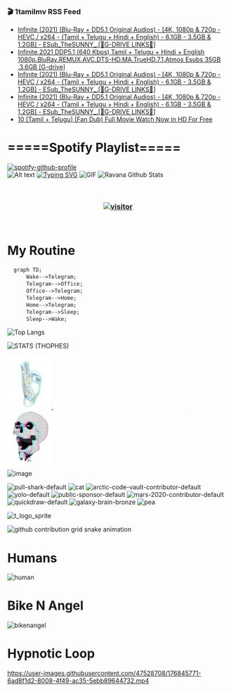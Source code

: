 ### 🎬 1tamilmv RSS Feed

<!-- BLOG-POST-LIST:START -->
- [Infinite &lpar;2021&rpar; &lpar;Blu-Ray + DD5.1 Original Audios&rpar; - [4K, 1080p &amp; 720p - HEVC / x264 - &lpar;Tamil + Telugu + Hindi + English&rpar; - 6.1GB - 3.5GB &amp; 1.2GB] - ESub_TheSUNNY_.[🔰G-DRIVE LINKS🔰]](https://www.1tamilmv.click/index.php?/forums/topic/165920-infinite-2021-blu-ray-dd51-original-audios-4k-1080p-720p-hevc-x264-tamil-telugu-hindi-english-61gb-35gb-12gb-esub_thesunny_%F0%9F%94%B0g-drive-links%F0%9F%94%B0/&do=findComment&comment=331367)
- [Infinite.2021 DDP5.1 &lpar;640 Kbps&rpar; Tamil + Telugu + Hindi + English 1080p.BluRay.REMUX.AVC.DTS-HD.MA.TrueHD.7.1.Atmos Esubs 35GB ,3.6GB [G-drive]](https://www.1tamilmv.click/index.php?/forums/topic/165921-infinite2021-ddp51-640-kbps-tamil-telugu-hindi-english-1080pblurayremuxavcdts-hdmatruehd71atmos-esubs-35gb-36gb-g-drive/&do=findComment&comment=331366)
- [Infinite &lpar;2021&rpar; &lpar;Blu-Ray + DD5.1 Original Audios&rpar; - [4K, 1080p &amp; 720p - HEVC / x264 - &lpar;Tamil + Telugu + Hindi + English&rpar; - 6.1GB - 3.5GB &amp; 1.2GB] - ESub_TheSUNNY_.[🔰G-DRIVE LINKS🔰]](https://www.1tamilmv.click/index.php?/forums/topic/165920-infinite-2021-blu-ray-dd51-original-audios-4k-1080p-720p-hevc-x264-tamil-telugu-hindi-english-61gb-35gb-12gb-esub_thesunny_%F0%9F%94%B0g-drive-links%F0%9F%94%B0/&do=findComment&comment=331365)
- [Infinite &lpar;2021&rpar; &lpar;Blu-Ray + DD5.1 Original Audios&rpar; - [4K, 1080p &amp; 720p - HEVC / x264 - &lpar;Tamil + Telugu + Hindi + English&rpar; - 6.1GB - 3.5GB &amp; 1.2GB] - ESub_TheSUNNY_.[🔰G-DRIVE LINKS🔰]](https://www.1tamilmv.click/index.php?/forums/topic/165920-infinite-2021-blu-ray-dd51-original-audios-4k-1080p-720p-hevc-x264-tamil-telugu-hindi-english-61gb-35gb-12gb-esub_thesunny_%F0%9F%94%B0g-drive-links%F0%9F%94%B0/&do=findComment&comment=331364)
- [10 [Tamil + Telugu] &lpar;Fan Dub&rpar; Full Movie Watch Now in HD For Free](https://www.1tamilmv.click/index.php?/forums/topic/165919-10-tamil-telugu-fan-dub-full-movie-watch-now-in-hd-for-free/&do=findComment&comment=331363)
<!-- BLOG-POST-LIST:END -->

# =====Spotify Playlist=====
[![spotify-github-profile](https://spotify-github-profile.vercel.app/api/view?uid=31rfzgmuvvewegdlxvlev4ynz4vu&cover_image=true&theme=default&bar_color=53b14f&bar_color_cover=true)](https://ravana69.github.io/rss)
</br>
![Alt text](https://spotify-recently-played-readme.vercel.app/api?user=31rfzgmuvvewegdlxvlev4ynz4vu)
[![Typing SVG](https://readme-typing-svg.herokuapp.com?color=%2336BCF7&center=true&vCenter=true&multiline=true&height=81&lines=I+AM+RAVANA;CONTACT+ME+ON+TELEGRAM%3A+%40R4V4N4)](https://git.io/typing-svg)
<img align="centre" height="400px" width="490px" alt="GIF" src="https://github.com/ravana69/ravana69/blob/master/rvm.gif" />
![Ravana Github Stats](https://github-readme-stats.vercel.app/api?username=ravana69&&show_icons=true&theme=radical)

<br />
<h3 align="center"> <a href="https://t.me/r4v4n4"><img src="https://profile-counter.glitch.me/ravana69/count.svg" alt="visitor" width="600"></a> </h3>
</br>

<H1>My Routine</H1>

```mermaid
  graph TD;
      Wake-->Telegram;
      Telegram-->Office;
      Office-->Telegram;
      Telegram-->Home;
      Home-->Telegram;
      Telegram-->Sleep;
      Sleep-->Wake;
```
![Top Langs](https://github-readme-stats.vercel.app/api/top-langs/?username=ravana69&&show_icons=true&theme=radical)

![STATS (THOPHES)](https://github-profile-trophy.vercel.app/?username=ravana69&theme=gruvbox&margin-w=10&margin-h=15&column=8)
<br />
<p align="left">
    <a href="#">
        <img width="20%" src="./assets/images/hand.gif" alt="" />
    </a>
    <a href="#">
        <img width="59%" src="./assets/images/spacer.png" alt="" >
    </a>
    <a href="#">
        <img width="20%" src="./assets/images/skull.gif" alt="" />
    </a>
</p>


![image](https://user-images.githubusercontent.com/47528708/175298537-0623dc00-7b1a-4ec1-b5b1-71768763a234.png)

<img width="148" alt="pull-shark-default" src="https://user-images.githubusercontent.com/47528708/176419715-70981865-4dc6-489a-8a1a-06842db67b15.gif"> <img width="148" alt="cat" src="https://user-images.githubusercontent.com/47528708/179149594-60701d0e-e626-415f-9958-80736351eadd.gif"> <img width="148" alt="arctic-code-vault-contributor-default" src="https://user-images.githubusercontent.com/47528708/175267501-e1fbbb8f-c2b2-4882-b865-2ac4debef26c.png"> <img width="148" alt="yolo-default" src="https://user-images.githubusercontent.com/47528708/175267654-281a1880-1129-4b7b-bf2f-de5dd2bc5afa.png"> <img width="148" alt="public-sponsor-default" src="https://user-images.githubusercontent.com/47528708/175268448-2e78cc75-fb25-4d76-bd22-7df520446b45.png"> <img width="148" alt="mars-2020-contributor-default" src="https://user-images.githubusercontent.com/47528708/175268475-de6d987a-3be9-4353-86a5-23b422559355.png"> <img width="148" alt="quickdraw-default" src="https://user-images.githubusercontent.com/47528708/179148665-33e7c2c8-5d95-413e-8b25-6862820a5fe7.png"> <img width="148" alt="galaxy-brain-bronze" src="https://user-images.githubusercontent.com/47528708/176419717-e2fdca8b-0fdc-47dd-9511-a7ff52178a33.gif"> <img width="148" alt="pea" src="https://user-images.githubusercontent.com/47528708/179149608-800ce6e1-7d24-4bfe-8e84-5628e6d5497d.gif">

![t_logo_sprite](https://user-images.githubusercontent.com/47528708/175293007-21ff1792-1fca-4be3-bcae-12fdc3aa414f.svg)

![github contribution grid snake animation](https://raw.githubusercontent.com/ravana69/ravana69/output/github-contribution-grid-snake-dark.svg#gh-dark-mode-only)

# Humans
<img width="170" alt="human" src="https://user-images.githubusercontent.com/47528708/176413829-c142d478-1c96-4c3c-a2a4-2dd35374c335.gif">

# Bike N Angel
<img width="170" alt="bikenangel" src="https://user-images.githubusercontent.com/47528708/176616968-3a44f91e-8016-477c-9bb5-c4689a1adbee.gif">

# Hypnotic Loop

https://user-images.githubusercontent.com/47528708/176845771-6ad8f1d2-8008-4f49-ac35-5ebb89644732.mp4

